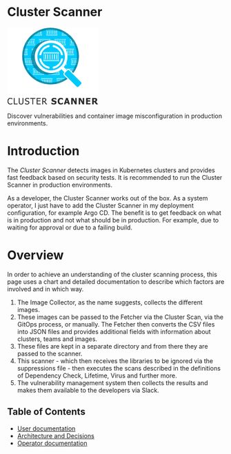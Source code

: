 # Cluster Scanner
![Logo](docs/images/logo.png "Logo")


Discover vulnerabilities and container image misconfiguration in production environments.

# Introduction
The _Cluster Scanner_ detects images in Kubernetes clusters and provides fast feedback based on security tests.
It is recommended to run the Cluster Scanner in production environments.

As a developer, the Cluster Scanner works out of the box.
As a system operator, I just have to add the Cluster Scanner in my deployment configuration, for example Argo CD. The benefit is to get feedback on what is in production and not what should be in production. For example, due to waiting for approval or due to a failing build.
# Overview
In order to achieve an understanding of the cluster scanning process, this page uses a chart and detailed documentation to describe which factors are involved and in which way.
1. The Image Collector, as the name suggests, collects the different images.
2. These images can be passed to the Fetcher via the Cluster Scan, via the GitOps process, or manually. The Fetcher then converts the CSV files into JSON files and provides additional fields with information about clusters, teams and images.
3. These files are kept in a separate directory and from there they are passed to the scanner.
4. This scanner - which then receives the libraries to be ignored via the suppressions file - then executes the scans described in the definitions of Dependency Check, Lifetime, Virus and further more.
5. The vulnerability management system then collects the results and makes them available to the developers via Slack.
## Table of Contents

- [User documentation](docs/user)
- [Architecture and Decisions](docs/architecture)
- [Operator documentation](docs/deployment)